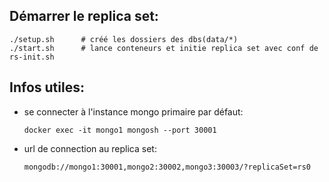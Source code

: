 ## Démarrer le replica set:
```
./setup.sh      # créé les dossiers des dbs(data/*)
./start.sh      # lance conteneurs et initie replica set avec conf de rs-init.sh
```

## Infos utiles:
* se connecter à l'instance mongo primaire par défaut:  
    ```
    docker exec -it mongo1 mongosh --port 30001
    ```
* url de connection au replica set:
    ```
    mongodb://mongo1:30001,mongo2:30002,mongo3:30003/?replicaSet=rs0
    ```